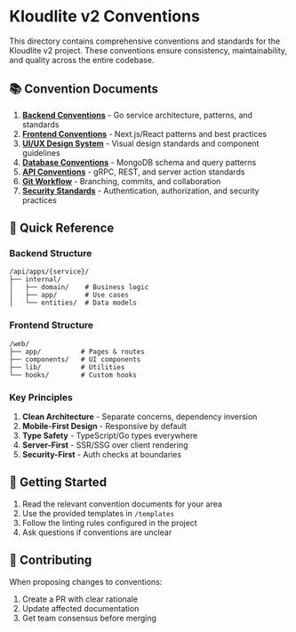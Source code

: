 # Kloudlite v2 Conventions

This directory contains comprehensive conventions and standards for the Kloudlite v2 project. These conventions ensure consistency, maintainability, and quality across the entire codebase.

## 📚 Convention Documents

1. **[Backend Conventions](./backend-conventions.md)** - Go service architecture, patterns, and standards
2. **[Frontend Conventions](./frontend-conventions.md)** - Next.js/React patterns and best practices  
3. **[UI/UX Design System](./design-system.md)** - Visual design standards and component guidelines
4. **[Database Conventions](./database-conventions.md)** - MongoDB schema and query patterns
5. **[API Conventions](./api-conventions.md)** - gRPC, REST, and server action standards
6. **[Git Workflow](./git-workflow.md)** - Branching, commits, and collaboration
7. **[Security Standards](./security-standards.md)** - Authentication, authorization, and security practices

## 🚀 Quick Reference

### Backend Structure
```
/api/apps/{service}/
├── internal/
│   ├── domain/    # Business logic
│   ├── app/       # Use cases
│   └── entities/  # Data models
```

### Frontend Structure  
```
/web/
├── app/          # Pages & routes
├── components/   # UI components
├── lib/          # Utilities
└── hooks/        # Custom hooks
```

### Key Principles

1. **Clean Architecture** - Separate concerns, dependency inversion
2. **Mobile-First Design** - Responsive by default
3. **Type Safety** - TypeScript/Go types everywhere
4. **Server-First** - SSR/SSG over client rendering
5. **Security-First** - Auth checks at boundaries

## 🔧 Getting Started

1. Read the relevant convention documents for your area
2. Use the provided templates in `/templates`
3. Follow the linting rules configured in the project
4. Ask questions if conventions are unclear

## 📝 Contributing

When proposing changes to conventions:
1. Create a PR with clear rationale
2. Update affected documentation
3. Get team consensus before merging